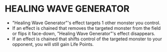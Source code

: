 
# HEALING WAVE GENERATOR

*   "Healing Wave Generator"'s effect targets 1 other monster you control.
*   If an effect is chained that removes the targeted monster from the field or flips it face-down, "Healing Wave Generator"'s effect disappears.
*   If an effect is chained that shifts control of the targeted monster to your opponent, you will still gain Life Points.

  